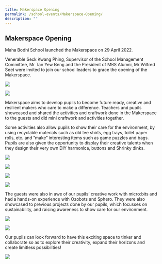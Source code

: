 ```yaml
---
title: Makerspace Opening
permalink: /school-events/Makerspace-Opening/
description: ""
---
```

## Makerspace Opening

Maha Bodhi School launched the Makerspace on 29 April 2022.

Venerable Seck Kwang Phing, Supervisor of the School Management Committee, Mr Tan Yew Beng and the President of MBS Alumni, Mr Wilfred Seet were invited to join our school leaders to grace the opening of the Makerspace.

![](/images/Makerspace1.jpg)

![](/images/Makerspace2.jpg)

Makerspace aims to develop pupils to become future ready, creative and resilient makers who care to make a difference. Teachers and pupils showcased and shared the activities and craftwork done in the Makerspace to the guests and did mini craftwork and activities together.

Some activities also allow pupils to show their care for the environment, by using recyclable materials such as old tee shirts, egg trays, toilet paper rolls, etc. and “make” interesting items such as game puzzles and bags. Pupils are also given the opportunity to display their creative talents when they design their very own DIY harmonica, buttons and Shrinky dinks.

![](/images/Makerspace3.jpg)

![](/images/Makerspace4.jpg)

![](/images/Makerspace5.jpg)

![](/images/Makerspace6.jpg)

The guests were also in awe of our pupils’ creative work with micro:bits and had a hands-on experience with Ozobots and Sphero. They were also showcased to previous projects done by our pupils, which focusses on sustainability, and raising awareness to show care for our environment.

![](/images/Makerspace7.jpeg)

![](/images/Makerspace8.jpg)

Our pupils can look forward to have this exciting space to tinker and collaborate so as to explore their creativity, expand their horizons and create limitless possibilities!

![](/images/Makerspace9.jpg)